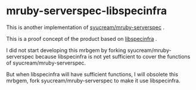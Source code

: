 # mruby-serverspec-libspecinfra

This is another implementation of [syucream/mruby-serverspec](https://github.com/syucream/mruby-serverspec) .

This is a proof concept of the product based on [libspecinfra](https://github.com/libspecinfra/specinfra) .

I did not start developing this mrbgem by forking syucream/mruby-serverspec because libspecinfra is not yet sufficient to cover the functions of syucream/mruby-serverspec.

But when libspecinfra will have sufficient functions, I will obsolete this mrbgem, fork syucream/mruby-serverspec to make it use libspecinfra.
